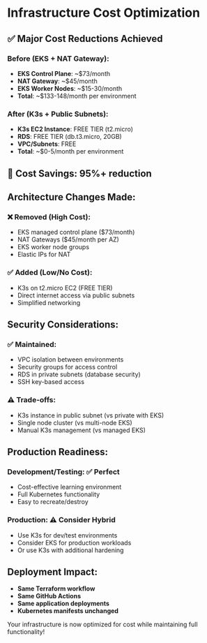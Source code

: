 # Infrastructure Cost Optimization

## ✅ **Major Cost Reductions Achieved**

### Before (EKS + NAT Gateway):
- **EKS Control Plane**: ~$73/month
- **NAT Gateway**: ~$45/month  
- **EKS Worker Nodes**: ~$15-30/month
- **Total**: ~$133-148/month per environment

### After (K3s + Public Subnets):
- **K3s EC2 Instance**: FREE TIER (t2.micro)
- **RDS**: FREE TIER (db.t3.micro, 20GB)
- **VPC/Subnets**: FREE
- **Total**: ~$0-5/month per environment

## 🎯 **Cost Savings: 95%+ reduction**

## Architecture Changes Made:

### ❌ **Removed (High Cost)**:
- EKS managed control plane ($73/month)
- NAT Gateways ($45/month per AZ)
- EKS worker node groups
- Elastic IPs for NAT

### ✅ **Added (Low/No Cost)**:
- K3s on t2.micro EC2 (FREE TIER)
- Direct internet access via public subnets
- Simplified networking

## Security Considerations:

### ✅ **Maintained**:
- VPC isolation between environments
- Security groups for access control
- RDS in private subnets (database security)
- SSH key-based access

### ⚠️ **Trade-offs**:
- K3s instance in public subnet (vs private with EKS)
- Single node cluster (vs multi-node EKS)
- Manual K3s management (vs managed EKS)

## Production Readiness:

### **Development/Testing**: ✅ Perfect
- Cost-effective learning environment
- Full Kubernetes functionality
- Easy to recreate/destroy

### **Production**: ⚠️ Consider Hybrid
- Use K3s for dev/test environments
- Consider EKS for production workloads
- Or use K3s with additional hardening

## Deployment Impact:

- **Same Terraform workflow**
- **Same GitHub Actions**
- **Same application deployments**
- **Kubernetes manifests unchanged**

Your infrastructure is now optimized for cost while maintaining full functionality!